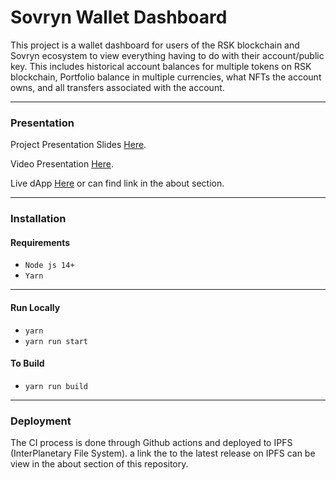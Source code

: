 # Sovryn Wallet Dashboard

This project is a wallet dashboard for users of the RSK blockchain and Sovryn ecosystem to view everything 
having to do with their account/public key. This includes historical account balances for multiple tokens on 
RSK blockchain, Portfolio balance in multiple currencies, what NFTs the account owns, and all transfers 
associated with the account.

----------

### Presentation

Project Presentation Slides [Here](https://docs.google.com/presentation/d/1awgxdmzIMueVnzGriPrj3XVfp14fDfUloeTm8KxyKfc/edit#slide=id.gcb9a0b074_1_0).
 
Video Presentation [Here](https://www.youtube.com/watch?v=2mpabwZrDGU).

Live dApp [Here](https://gateway.pinata.cloud/ipfs/QmWdi49rfaVGLCCMuodvp5bxMpMXVjUWnBZqP9B66BE9og) or can find link in the about section. 

----------

### Installation

#### Requirements

- `Node js 14+`
- `Yarn`

----------
#### Run Locally

- `yarn`
- `yarn run start`

#### To Build

- `yarn run build`

----------

### Deployment

The CI process is done through Github actions and deployed to IPFS (InterPlanetary File System).
a link the to the latest release on IPFS can be view in the about section of this repository. 
